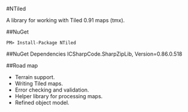 #NTiled

A library for working with Tiled 0.91 maps (tmx).

##NuGet

```
PM> Install-Package NTiled
```

##NuGet Dependencies
ICSharpCode.SharpZipLib, Version=0.86.0.518

##Road map

* Terrain support.
* Writing Tiled maps.
* Error checking and validation.
* Helper library for processing maps.
* Refined object model.
